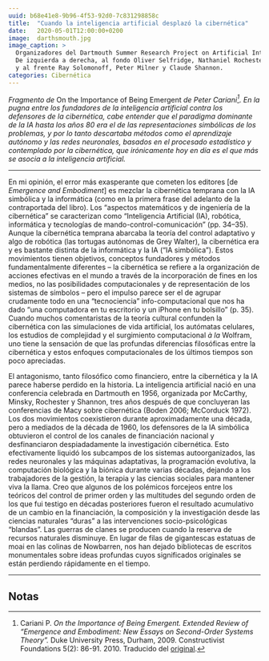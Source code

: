 ```yaml
---
uuid: b68e41e8-9b96-4f53-92d0-7c831298858c
title:  "Cuando la inteligencia artificial desplazó la cibernética"
date:   2020-05-01T12:00:00+0200
image:  darthsmouth.jpg
image_caption: >
  Organizadores del Dartmouth Summer Research Project on Artificial Intelligence de 1956.
  De izquierda a derecha, al fondo Oliver Selfridge, Nathaniel Rochester, Marvin Minsky y John McCarthy,
  y al frente Ray Solomonoff, Peter Milner y Claude Shannon.
categories: Cibernética
---
```


_Fragmento de_ On the Importance of Being Emergent _de Peter Cariani[^1]. En la pugna entre los fundadores de la inteligencia artificial contra los defensores de la cibernética, cabe entender que el paradigma dominante de la IA hasta los años 80 era el de las representaciones simbólicas de los problemas, y por lo tanto descartaba métodos como el aprendizaje autónomo y las redes neuronales, basados en el procesado estadístico y contemplado por la cibernética, que irónicamente hoy en día es el que más se asocia a la inteligencia artificial._

---

En mi opinión, el error más exasperante que cometen los editores \[de _Emergence and Embodiment_\] es mezclar la cibernética temprana con la IA simbólica y la informática (como en la primera frase del adelanto de la contraportada del libro). Los “aspectos matemáticos y de ingeniería de la cibernética” se caracterizan como “Inteligencia Artificial (IA), robótica, informática y tecnologías de mando-control-comunicación” (pp. 34–35). Aunque la cibernética temprana abarcaba la teoría del control adaptativo y algo de robótica (las tortugas autónomas de Grey Walter), la cibernética era y es bastante distinta de la informática y la IA (“IA simbólica”). Estos movimientos tienen objetivos, conceptos fundadores y métodos fundamentalmente diferentes – la cibernética se refiere a la organización de acciones efectivas en el mundo a través de la incorporación de fines en los medios, no las posibilidades computacionales y de representación de los sistemas de símbolos – pero el impulso parece ser el de agrupar crudamente todo en una “tecnociencia” info-computacional que nos ha dado “una computadora en tu escritorio y un iPhone en tu bolsillo” (p. 35). Cuando muchos comentaristas de la teoría cultural confunden la cibernética con las simulaciones de vida artificial, los autómatas celulares, los estudios de complejidad y el surgimiento computacional _à la_ Wolfram, uno tiene la sensación de que las profundas diferencias filosóficas entre la cibernética y estos enfoques computacionales de los últimos tiempos son poco apreciadas.

El antagonismo, tanto filosófico como financiero, entre la cibernética y la IA parece haberse perdido en la historia. La inteligencia artificial nació en una conferencia celebrada en Dartmouth en 1956, organizada por McCarthy, Minsky, Rochester y Shannon, tres años después de que concluyeran las conferencias de Macy sobre cibernética (Boden 2006; McCorduck 1972). Los dos movimientos coexistieron durante aproximadamente una década, pero a mediados de la década de 1960, los defensores de la IA simbólica obtuvieron el control de los canales de financiación nacional y desfinanciaron despiadadamente la investigación cibernética. Esto efectivamente liquidó los subcampos de los sistemas autoorganizados, las redes neuronales y las máquinas adaptativas, la programación evolutiva, la computación biológica y la biónica durante varias décadas, dejando a los trabajadores de la gestión, la terapia y las ciencias sociales para mantener viva la llama. Creo que algunos de los polémicos forcejeos entre los teóricos del control de primer orden y las multitudes del segundo orden de los que fui testigo en décadas posteriores fueron el resultado acumulativo de un cambio en la financiación, la composición y la investigación desde las ciencias naturales “duras” a las intervenciones socio-psicológicas “blandas”. Las guerras de clanes se producen cuando la reserva de recursos naturales disminuye. En lugar de filas de gigantescas estatuas de moai en las colinas de Nowbarren, nos han dejado bibliotecas de escritos monumentales sobre ideas profundas cuyos significados originales se están perdiendo rápidamente en el tiempo.

---

## Notas

[^1]: Cariani P. _On the Importance of Being Emergent. Extended Review of “Emergence and Embodiment: New Essays on Second-Order Systems Theory”._ Duke University Press, Durham, 2009. Constructivist Foundations 5(2): 86-91. 2010. Traducido del [original](http://constructivist.info/5/2/086.cariani).
